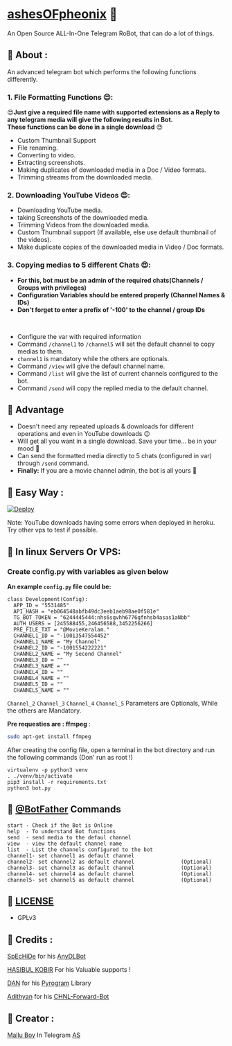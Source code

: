 
# [ashesOFpheonix](https://github.com/m4mallu/ashesOFpheonix) 🤖

An Open Source ALL-In-One Telegram RoBot, that can do a lot of things.


## 💠 About :
An advanced telegram bot which performs the following functions differently.

### 1. File Formatting Functions 😍:

😍**Just give a required file name with supported extensions as a Reply to any telegram media will give the following
results in Bot.  
These functions can be done in a single download** 😍

- Custom Thumbnail Support
- File renaming.
- Converting to video.
- Extracting screenshots.
- Making duplicates of downloaded media in a Doc / Video formats.  
- Trimming streams from the downloaded media.

### 2. Downloading YouTube Videos 😍:
- Downloading YouTube media.
- taking Screenshots of the downloaded media.
- Trimming Videos from the downloaded media.
- Custom Thumbnail support (If available, else use default thumbnail of the videos).
- Make duplicate copies of the downloaded media in Video / Doc formats.

### 3. Copying medias to 5 different Chats 😍:

- **For this, bot must be an admin of the required chats(Channels / Groups with privileges)**  
- **Configuration Variables should be entered properly (Channel Names & IDs)**  
- **Don't forget to enter a prefix of '-100' to the channel / group IDs**

<br />

- Configure the var with required information
- Command ```/channel1``` to ```/channel5``` will set the default channel to copy medias to them.
- ```channel1``` is mandatory while the others are optionals.
- Command ```/view``` will give the default channel name.
- Command ```/list``` will give the list of current channels configured to the bot.
- Command ```/send``` will copy the replied media to the default channel.

## 💠 Advantage
- Doesn't need any repeated uploads & downloads for different operations and even in YouTube downloads 😉
- Will get all you want in a single download. Save your time... be in your mood 🧐
- Can send the formatted media directly to 5 chats (configured in var) through ```/send``` command.
- **Finally:** If you are a movie channel admin, the bot is all yours 🥳

## 💠 Easy Way :

[![Deploy](https://www.herokucdn.com/deploy/button.svg)](https://heroku.com/deploy?template=https://github.com/m4mallu/ashesOFpheonix)

Note: YouTube downloads having some errors when deployed in heroku. Try other vps to test if possible.

## 💠 In linux Servers Or VPS:

### Create **config.py** with variables as given below

**An example `config.py` file could be:**

```
class Development(Config):
  APP_ID = "5531485"
  API_HASH = "eb064548abfb49dc3eeb1aeb98ae0f581e"
  TG_BOT_TOKEN = "6244445444:nhs6sgvhh6776gfnhsb4asas1aNbb"
  AUTH_USERS = [245588455,246456588,3452256266]
  PRE_FILE_TXT = "@MovieKeralam."
  CHANNEL1_ID = "-10013547554452"                            
  CHANNEL1_NAME = "My Channel"
  CHANNEL2_ID = "-1001554222221"
  CHANNEL2_NAME = "My Second Channel"
  CHANNEL3_ID = ""
  CHANNEL3_NAME = ""
  CHANNEL4_ID = ""
  CHANNEL4_NAME = ""
  CHANNEL5_ID = ""
  CHANNEL5_NAME = ""
```
```Channel_2``` ```Channel_3``` ```Channel_4``` ```Channel_5``` Parameters are Optionals, While the others are Mandatory. 

**Pre requesties are : ffmpeg** :
``` sh
sudo apt-get install ffmpeg
```
After creating the config file, open a terminal in the bot directory and run the following commands (Don' run as root !)

```
virtualenv -p python3 venv
. ./venv/bin/activate
pip3 install -r requirements.txt
python3 bot.py
```
## 💠 [@BotFather](https://telegram.dog/BotFather) Commands

```
start - Check if the Bot is Online
help  - To understand Bot functions
send  - send media to the defaul channel
view  - view the default channel name
list  - List the channels configured to the bot
channel1- set channel1 as default channel
channel2- set channel2 as default channel               (Optional)
channel3- set channel3 as default channel               (Optional)
channel4- set channel4 as default channel               (Optional)
channel5- set channel5 as default channel               (Optional)

```

## 💠 [LICENSE](https://choosealicense.com/licenses/gpl-3.0/)
- GPLv3

## 💠 Credits :
[SpEcHiDe](https://github.com/SpEcHiDe) for his [AnyDLBot](https://github.com/SpEcHiDe/AnyDLBot)

[HASIBUL KOBIR](https://t.me/ABoyWhoLivesAlone) For his Valuable supports !

[DAN](https://t.me/haskell) for his [Pyrogram](https://github.com/pyrogram/pyrogram) Library

[Adithyan](https://t.me/theunusualpsychopath) for his [CHNL-Forward-Bot](https://github.com/Adithyan1133-ctrl/CHNL-Forward-Bot)


## 💠 Creator :

[Mallu Boy](https://t.me/m4mallu) In Telegram [AS](https://t.me/space4renjith)
